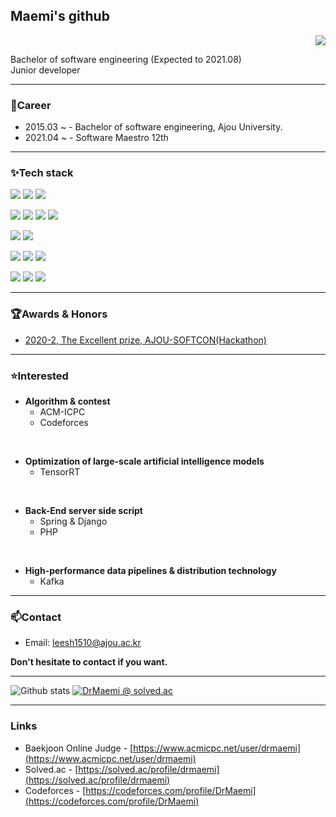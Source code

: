 ## Maemi's github<br/>
<p style="text-align:right;">
<a href="https://github.com/DrMaemi">
  <img src="https://badges.pufler.dev/visits/DrMaemi/DrMaemi?style=flat-square&color=black&logo=github">
</a>
</p>
Bachelor of software engineering (Expected to 2021.08)<br/>
Junior developer

------------------------------------------

### 💼Career
  - 2015.03 ~  - Bachelor of software engineering, Ajou University.
  - 2021.04 ~ - Software Maestro 12th


------------------------------------------

### ✨Tech stack

![](https://img.shields.io/badge/Java-ED8B00?style=for-the-badge&logo=java&logoColor=white) 
![](https://img.shields.io/badge/C%2B%2B-00599C?style=for-the-badge&logo=c%2B%2B&logoColor=white)
![](https://img.shields.io/badge/Python-14354C?style=for-the-badge&logo=python&logoColor=white)

![](https://img.shields.io/badge/Flask-00000F?style=for-the-badge&logo=Flask&logoColor=white)
![](https://img.shields.io/badge/Django-10620A?style=for-the-badge&logo=Django&logoColor=white)
![](https://img.shields.io/badge/TensorFlow-ED4C00?style=for-the-badge&logo=tensorflow&logoColor=white)
![](https://img.shields.io/badge/ScikitLearn-FFFFFF?style=for-the-badge&logo=scikit-learn&logoColor=FF5E00)

![](https://img.shields.io/badge/Spring-47C83E?style=for-the-badge&logo=spring&logoColor=white)
![](https://img.shields.io/badge/Node.js-ABF200?style=for-the-badge&logo=node.js&logoColor=white)

![](https://img.shields.io/badge/HTML5-FF7012?style=for-the-badge&logo=html5&logoColor=white)
![](https://img.shields.io/badge/CSS3-1572B6?style=for-the-badge&logo=css3&logoColor=white)
![](https://img.shields.io/badge/React-20232A?style=for-the-badge&logo=react&logoColor=61DAFB)

![](https://img.shields.io/badge/MySQL-3162C7?style=for-the-badge&logo=mysql&logoColor=white)
![](https://img.shields.io/badge/Firebase-FF7F00?style=for-the-badge&logo=firebase&logoColor=white)
![](https://img.shields.io/badge/MongoDB-476600?style=for-the-badge&logo=mongodb&logoColor=white)

<!-- ![](https://img.shields.io/badge/JavaScript-323330?style=for-the-badge&logo=javascript&logoColor=F7DF1E) -->

------------------------------------------

### 🏆Awards & Honors

<!-- - [2020-1, Scholarship for academic excellence](/source/awards-honors/2020-1_장학수혜증명서.pdf)
- [2020-2, Scholarship for academic excellence](/source/awards-honors/2020-2_장학수혜증명서.pdf) -->
- [2020-2, The Excellent prize, AJOU-SOFTCON(Hackathon)](/source/awards-honors/2020-2_AJOU-SOFTCON_수상.pdf)


------------------------------------------

### ⭐Interested

- **Algorithm & contest**
    - ACM-ICPC
    - Codeforces
</br>

- **Optimization of large-scale artificial intelligence models**
    - TensorRT
</br>

- **Back-End server side script**
    - Spring & Django
    - PHP
</br>

- **High-performance data pipelines & distribution technology**
    - Kafka

------------------------------------------

### 📫Contact

- Email: leesh1510@ajou.ac.kr

**Don't hesitate to contact if you want.**

------------------------------------------

![Github stats](https://github-readme-stats.vercel.app/api?username=DrMaemi&theme=dark&show_icons=true)
[![DrMaemi @ solved.ac](http://mazassumnida.wtf/api/v2/generate_badge?boj=DrMaemi)](https://solved.ac/profile/DrMaemi)

------------------------------------------
### Links
- Baekjoon Online Judge - [https://www.acmicpc.net/user/drmaemi](https://www.acmicpc.net/user/drmaemi)
- Solved.ac - [https://solved.ac/profile/drmaemi](https://solved.ac/profile/drmaemi)
- Codeforces - [https://codeforces.com/profile/DrMaemi](https://codeforces.com/profile/DrMaemi)